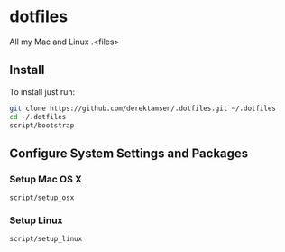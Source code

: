 # dotfiles

All my Mac and Linux .&lt;files>

## Install
To install just run:
```sh
git clone https://github.com/derektamsen/.dotfiles.git ~/.dotfiles
cd ~/.dotfiles
script/bootstrap
```

## Configure System Settings and Packages
### Setup Mac OS X
```
script/setup_osx
```

### Setup Linux
```
script/setup_linux
```
